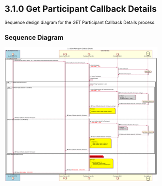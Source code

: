 # 3.1.0 Get Participant Callback Details

Sequence design diagram for the GET Participant Callback Details process.

## Sequence Diagram

![seq-callback-3.1.0.svg](../assets/diagrams/sequence/seq-callback-3.1.0.svg)
